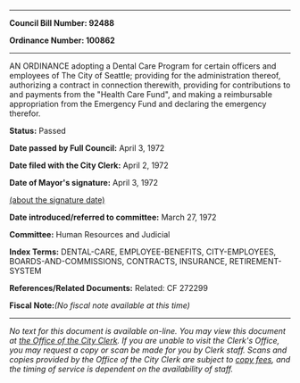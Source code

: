 

********

**Council Bill Number: 92488**
   
**Ordinance Number: 100862**
********

 AN ORDINANCE adopting a Dental Care Program for certain officers and employees of The City of Seattle; providing for the administration thereof, authorizing a contract in connection therewith, providing for contributions to and payments from the "Health Care Fund", and making a reimbursable appropriation from the Emergency Fund and declaring the emergency therefor.

**Status:** Passed
   
**Date passed by Full Council:** April 3, 1972
   
**Date filed with the City Clerk:** April 2, 1972
   
**Date of Mayor's signature:** April 3, 1972
   
[(about the signature date)](/~public/approvaldate.htm)
   
   
   
**Date introduced/referred to committee:** March 27, 1972
   
**Committee:** Human Resources and Judicial
   
   
**Index Terms:** DENTAL-CARE, EMPLOYEE-BENEFITS, CITY-EMPLOYEES, BOARDS-AND-COMMISSIONS, CONTRACTS, INSURANCE, RETIREMENT-SYSTEM

**References/Related Documents:** Related: CF 272299

**Fiscal Note:**_(No fiscal note available at this time)_
********

_No text for this document is available on-line. You may view this document at [the Office of the City Clerk](http://www.seattle.gov/leg/clerk/contactUs.htm). If you are unable to visit the Clerk's Office, you may request a copy or scan be made for you by Clerk staff. Scans and copies provided by the Office of the City Clerk are subject to [copy fees](http://clerk.seattle.gov/~public/clerkfees.htm), and the timing of service is dependent on the availability of staff._

